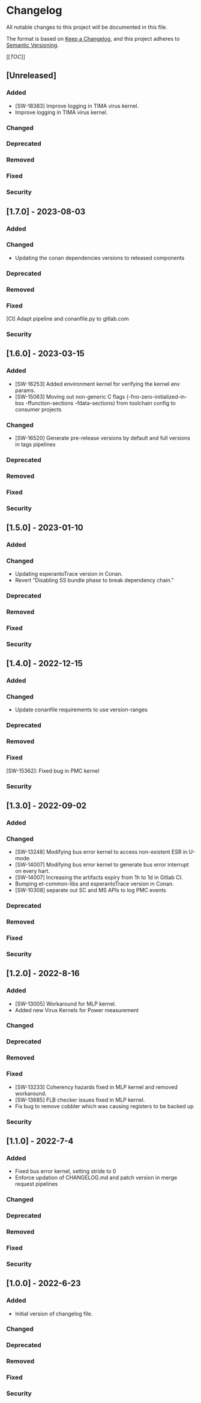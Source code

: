 # Changelog
All notable changes to this project will be documented in this file.

The format is based on [Keep a Changelog](https://keepachangelog.com/en/1.0.0/),
and this project adheres to [Semantic Versioning](https://semver.org/spec/v2.0.0.html).

[[_TOC_]]

## [Unreleased]
### Added
- [SW-18383] Improve logging in TIMA virus kernel.
- Improve logging in TIMA virus kernel.
### Changed
### Deprecated
### Removed
### Fixed
### Security

## [1.7.0] - 2023-08-03
### Added
### Changed
- Updating the conan dependencies versions to released components
### Deprecated
### Removed
### Fixed
[CI] Adapt pipeline and conanfile.py to gitlab.com
### Security

## [1.6.0] - 2023-03-15
### Added
- [SW-16253] Added environment kernel for verifying the kernel env params.
- [SW-15063] Moving out non-generic C flags (-fno-zero-initialized-in-bss -ffunction-sections -fdata-sections) from toolchain config to consumer projects
### Changed
- [SW-16520] Generate pre-release versions by default and full versions in tags pipelines
### Deprecated
### Removed
### Fixed
### Security

## [1.5.0] - 2023-01-10
### Added
### Changed
- Updating esperantoTrace version in Conan.
- Revert "Disabling SS bundle phase to break dependency chain."
### Deprecated
### Removed
### Fixed
### Security

## [1.4.0] - 2022-12-15
### Added
### Changed
- Update conanfile requirements to use version-ranges
### Deprecated
### Removed
### Fixed
[SW-15362]: Fixed bug in PMC kernel
### Security

## [1.3.0] - 2022-09-02
### Added
### Changed
- [SW-13248] Modifying bus error kernel to access non-existent ESR in U-mode.
- [SW-14007] Modifying bus error kernel to generate bus error interrupt on every hart.
- [SW-14007] Increasing the artifacts expiry from 1h to 1d in Gitlab CI.
- Bumping et-common-libs and esperantoTrace version in Conan.
- [SW-10308] separate out SC and MS APIs to log PMC events
### Deprecated
### Removed
### Fixed
### Security

## [1.2.0] - 2022-8-16
### Added
- [SW-13005] Workaround for MLP kernel.
- Added new Virus Kernels for Power measurement
### Changed
### Deprecated
### Removed
### Fixed
- [SW-13233] Coherency hazards fixed in MLP kernel and removed workaround.
- [SW-13685] FLB checker issues fixed in MLP kernel.
- Fix bug to remove cobbler which was causing registers to be backed up
### Security

## [1.1.0] - 2022-7-4
### Added
- Fixed bus error kernel, setting stride to 0
- Enforce updation of CHANGELOG.md and patch version in merge request pipelines
### Changed
### Deprecated
### Removed
### Fixed
### Security

## [1.0.0] - 2022-6-23
### Added
- Initial version of changelog file.
### Changed
### Deprecated
### Removed
### Fixed
### Security

